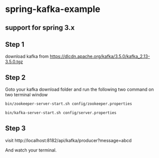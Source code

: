 # spring-kafka-example

## support for spring 3.x

## Step 1
download kafka from https://dlcdn.apache.org/kafka/3.5.0/kafka_2.13-3.5.0.tgz


## Step 2
Goto your kafka download folder and run the following two command on two terminal window

```bash
bin/zookeeper-server-start.sh config/zookeeper.properties
```

```bash
bin/kafka-server-start.sh config/server.properties
```

## Step 3
visit http://localhost:8182/api/kafka/producer?message=abcd

And watch your terminal.